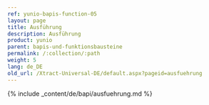 ```yaml
---
ref: yunio-bapis-function-05
layout: page
title: Ausführung
description: Ausführung
product: yunio
parent: bapis-und-funktionsbausteine
permalink: /:collection/:path
weight: 5
lang: de_DE
old_url: /Xtract-Universal-DE/default.aspx?pageid=ausfuehrung
---
```


{% include _content/de/bapi/ausfuehrung.md %} 